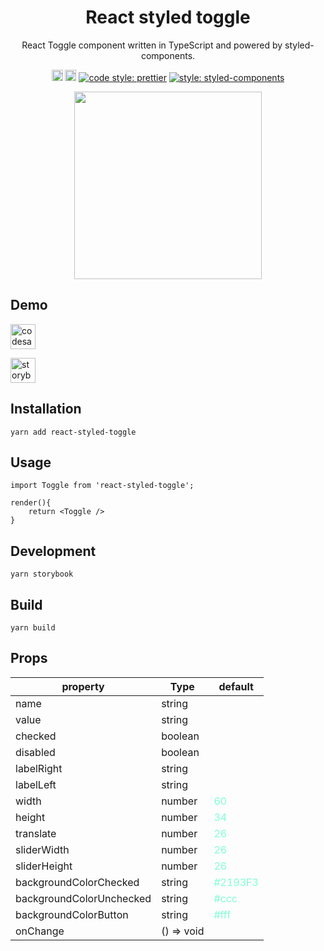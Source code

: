 <h1 align="center">
	React styled toggle
</h1>
<p align="center">
React Toggle component written in TypeScript and powered by styled-components.
</p>
<p align="center">
	<a href="https://badge.fury.io/js/react-styled-toggle"><img src="https://badge.fury.io/js/react-styled-toggle.svg" alt="npm version" height="18"></a>
	<img src="https://badges.frapsoft.com/typescript/code/typescript.svg?v=101" alt="npm version" height="18">
    <a href='https://github.com/prettier/prettier'> <img src='https://img.shields.io/badge/code_style-prettier-ff69b4.svg?style=flat-square' alt='code style: prettier'></a>
    <a href='https://github.com/styled-components/styled-components'> <img src='https://img.shields.io/badge/style-%F0%9F%92%85%20styled--components-orange.svg?colorB=daa357&colorA=db748e' alt='style: styled-components'></a>
</p>

<p align="center">
	<img src="https://raw.githubusercontent.com/guillaumemorin/react-styled-toggle/master/screenshot.png" width="300" />
</p>

## Demo

<a href="https://codesandbox.io/s/react-styled-toggle-grl6dh"> <img src="https://codesandbox.io/static/img/play-codesandbox.svg" alt="codesandebox" height="40"></a>

<a href="https://guillaumemorin.github.io/react-styled-toggle/?path=/docs/toggle-button--docs"> <img src="https://cdn.jsdelivr.net/gh/storybookjs/brand@master/badge/badge-storybook.svg" alt="storybook" height="40"></a>

## Installation

```
yarn add react-styled-toggle
```

## Usage

```
import Toggle from 'react-styled-toggle';

render(){
	return <Toggle />
}
```

## Development

```
yarn storybook
```

## Build

```
yarn build
```

## Props

<table width="100%">
   <thead>
      <tr>
         <th >property</th>
         <th >Type</th>
         <th >default</th>
      </tr>
   </thead>
   <tbody>
      <tr>
         <td >name</td>
         <td ><span>string</span></td>
         <td ></td>
      </tr>
      <tr>
         <td >value</td>
         <td ><span>string</span></td>
         <td ></td>
      </tr>
      <tr>
         <td >checked</td>
         <td ><span>boolean</span></td>
         <td ></td>
      </tr>
      <tr>
         <td >disabled</td>
         <td ><span>boolean</span></td>
         <td ></td>
      </tr>
	  <tr>
      	<td >labelRight</td>
      	<td ><span>string</span></td>
      	<td ></td>
      </tr>
      <tr>
         <td >labelLeft</td>
         <td ><span>string</span></td>
         <td ></td>
      </tr>
	  <tr>
         <td >width</td>
         <td ><span>number</span></td>
         <td ><span style="color: aquamarine; word-break: break-word;">60</span></td>
      </tr>
      <tr>
         <td >height</td>
         <td ><span>number</span></td>
         <td ><span style="color: aquamarine; word-break: break-word;">34</span></td>
      </tr>
      <tr>
         <td >translate</td>
         <td ><span>number</span></td>
         <td ><span style="color: aquamarine; word-break: break-word;">26</span></td>
      </tr>
      <tr>
         <td >sliderWidth</td>
         <td ><span>number</span></td>
         <td ><span style="color: aquamarine; word-break: break-word;">26</span></td>
      </tr>
      <tr>
         <td >sliderHeight</td>
         <td ><span>number</span></td>
         <td ><span style="color: aquamarine; word-break: break-word;">26</span></td>
      </tr>
      <tr>
         <td >backgroundColorChecked</td>
         <td ><span>string</span></td>
         <td ><span style="color: aquamarine; word-break: break-word;">#2193F3</span></td>
      </tr>
      <tr>
         <td >backgroundColorUnchecked</td>
         <td ><span>string</span></td>
         <td ><span style="color: aquamarine; word-break: break-word;">#ccc</span></td>
      </tr>
	  <tr>
        <td >backgroundColorButton</td>
      	<td ><span>string</span></td>
     	<td ><span style="color: aquamarine; word-break: break-word;">#fff</span></td>
      </tr>
      <tr>
         <td >onChange</td>
         <td ><span>() => void</span></td>
         <td ></td>
      </tr>
   </tbody>
</table>
